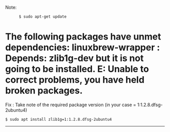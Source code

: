 Note: 
```shell
      $ sudo apt-get update
 ```


# The following packages have unmet dependencies: linuxbrew-wrapper : Depends: zlib1g-dev but it is not going to be installed. E: Unable to correct problems, you have held broken packages.

Fix : Take note of the required package version (in your case = 1:1.2.8.dfsg-2ubuntu4)
 ```shell
 $ sudo apt install zlib1g=1:1.2.8.dfsg-2ubuntu4
 ```
 
 ---- --- ----
